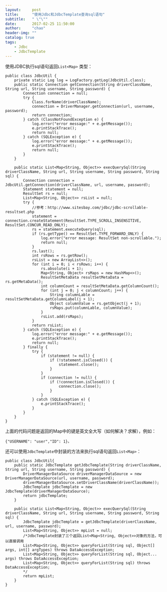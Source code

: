 ```yaml
---
layout:     post
title:      "使用Jdbc和JdbcTemplate查询sql语句"
subtitle:   " \"\""
date:       2017-02-25 11:50:00
author:     "chao"
header-img: ""
catalog: true
tags:
    - Jdbc
    - JdbcTemplate
---
```


使用JDBC执行sql语句返回`List<Map>` 类型：


    public class JdbcUtil {    
        private static Log log = LogFactory.getLog(JdbcUtil.class);
        public static Connection getConnection(String driverClassName, String url, String username, String password) {
            Connection connection = null;
            try {
                Class.forName(driverClassName);
                connection = DriverManager.getConnection(url, username, password);
                return connection;
            } catch (ClassNotFoundException e) {
                log.error("error message:" + e.getMessage());
                e.printStackTrace();
                return null;
            } catch (SQLException e) {
                log.error("error message:" + e.getMessage());
                e.printStackTrace();
                return null;
            }
        }
    
        public static List<Map<String, Object>> execQuerySql(String driverClassName, String url, String username, String password, String sql) {
            Connection connection = JdbcUtil.getConnection(driverClassName, url, username, password);
            Statement statement = null;
            ResultSet rs = null;
            List<Map<String, Object>> rsList = null;
            try {
            	//参考：http://www.sitesbay.com/jdbc/jdbc-scrollable-resultset.php
                statement = connection.createStatement(ResultSet.TYPE_SCROLL_INSENSITIVE, ResultSet.CONCUR_READ_ONLY);
                rs = statement.executeQuery(sql);
                if (rs.getType() == ResultSet.TYPE_FORWARD_ONLY) {
                    log.error("error message: ResultSet non-scrollable.");
                    return null;
                }
                rs.last();
                int rsRows = rs.getRow();
                rsList = new ArrayList<>();
                for (int i = 0; i < rsRows; i++) {
                    rs.absolute(i + 1);
                    Map<String, Object> rsMaps = new HashMap<>();
                    ResultSetMetaData resultSetMetaData = rs.getMetaData();
                    int columnCount = resultSetMetaData.getColumnCount();
                    for (int j = 0; j < columnCount; j++) {
                        String columnLable = resultSetMetaData.getColumnLabel(j + 1);
                        Object columnValue = rs.getObject(j + 1);
                        rsMaps.put(columnLable, columnValue);
                    }
                    rsList.add(rsMaps);
                }
                return rsList;
            } catch (SQLException e) {
                log.error("error message:" + e.getMessage());
                e.printStackTrace();
                return null;
            } finally {
                try {
                    if (statement != null) {
                        if (!statement.isClosed()) {
                            statement.close();
                        }
                    }
                    if (connection != null) {
                        if (!connection.isClosed()) {
                            connection.close();
                        }
                    }
                } catch (SQLException e) {
                    e.printStackTrace();
                }
            }
        }
    } 
上面的代码问题是返回的Map中的键是英文全大写（如何解决？求解），例如：

    {"USERNAME": "user","ID": 1}。



还可以使用`JdbcTemplate`中封装的方法来执行sql语句返回`List<Map>`：

```
public class JdbcUtil{  
    public static JdbcTemplate getJdbcTemplate(String driverClassName, String url, String username, String password) {
        DriverManagerDataSource driverManagerDataSource = new DriverManagerDataSource(url, username, password);
        driverManagerDataSource.setDriverClassName(driverClassName));
        JdbcTemplate jdbcTemplate = new JdbcTemplate(driverManagerDataSource);
        return jdbcTemplate;
    }
    
    public static List<Map<String, Object>> execQuerySql(String driverClassName, String url, String username, String password, String sql) {
      	JdbcTemplate jdbcTemplate = getJdbcTemplate(driverClassName, url, username, password);
      	List<Map<String, Object>> mpList = null;
      	/*JdbcTemplate封装了三个返回List<Map<String, Object>>对象的方法，可以直接调用
      	List<Map<String, Object>> queryForList(String sql, Object[] args, int[] argTypes) throws DataAccessException;
      	List<Map<String, Object>> queryForList(String sql, Object... args) throws DataAccessException;
      	List<Map<String, Object>> queryForList(String sql) throws DataAccessException;
      	*/
      	return mpList;
    }
}
```
